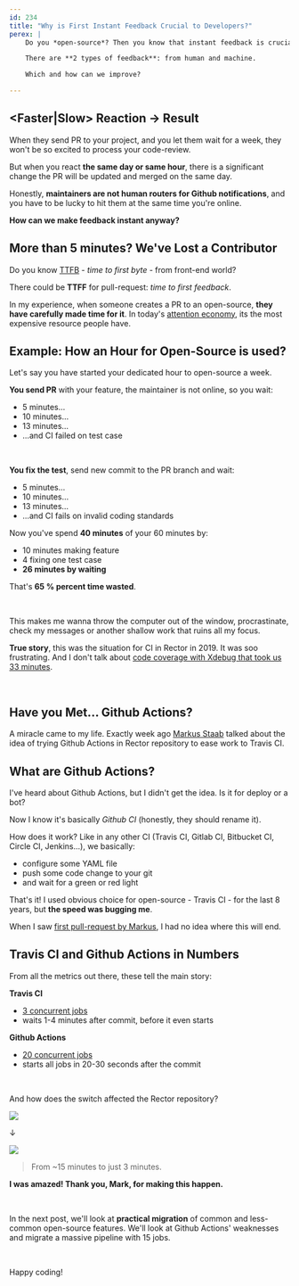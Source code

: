 ```yaml
---
id: 234
title: "Why is First Instant Feedback Crucial to Developers?"
perex: |
    Do you *open-source*? Then you know that instant feedback is crucial to your contributors. The same applies to private companies.

    There are **2 types of feedback**: from human and machine.

    Which and how can we improve?

---
```


## <Faster|Slow> Reaction → <T>Result

When they send PR to your project, and you let them wait for a week, they won't be so excited to process your code-review.

But when you react **the same day or same hour**, there is a significant change the PR will be updated and merged on the same day.

Honestly, **maintainers are not human routers for Github notifications**, and you have to be lucky to hit them at the same time you're online.

**How can we make feedback instant anyway?**

## More than 5 minutes? We've Lost a Contributor

Do you know [TTFB](https://en.wikipedia.org/wiki/Time_to_first_byte) - *time to first byte* - from front-end world?

There could be **TTFF** for pull-request: *time to first feedback*.

In my experience, when someone creates a PR to an open-source, **they have carefully made time for it**. In today's [attention economy](https://www.calnewport.com/blog/2017/11/30/on-the-complicated-economics-of-attention-capital), its the most expensive resource people have.

## Example: How an Hour for Open-Source is used?

Let's say you have started your dedicated hour to open-source a week.

**You send PR** with your feature, the maintainer is not online, so you wait:

- 5 minutes...
- 10 minutes...
- 13 minutes...
- ...and CI failed on test case

<br>

**You fix the test**, send new commit to the PR branch and wait:

- 5 minutes...
- 10 minutes...
- 13 minutes...
- ...and CI fails on invalid coding standards


Now you've spend **40 minutes** of your 60 minutes by:

- 10 minutes making feature
- 4 fixing one test case
- **26 minutes by waiting**

That's **65 % percent time wasted**.

<br>

This makes me wanna throw the computer out of the window, procrastinate, check my messages or another shallow work that ruins all my focus.

**True story**, this was the situation for CI in Rector in 2019. It was soo frustrating. And I don't talk about [code coverage with Xdebug that took us 33 minutes](/blog/2019/09/02/how-to-speedup-test-coverage-on-travis-by-95-percent/).

<br>

## Have you Met... Github Actions?

A miracle came to my life. Exactly week ago [Markus Staab](https://github.com/staabm) talked about the idea of trying Github Actions in Rector repository to ease work to Travis CI.

## What are Github Actions?

I've heard about Github Actions, but I didn't get the idea. Is it for deploy or a bot?

Now I know it's basically *Github CI* (honestly, they should rename it).

How does it work? Like in any other CI (Travis CI, Gitlab CI, Bitbucket CI, Circle CI, Jenkins...), we basically:

- configure some YAML file
- push some code change to your git
- and wait for a green or red light

That's it! I used obvious choice for open-source - Travis CI - for the last 8 years, but **the speed was bugging me**.

When I saw [first pull-request by Markus](https://github.com/rectorphp/rector/pull/2589/files), I had no idea where this will end.

## Travis CI and Github Actions in Numbers

From all the metrics out there, these tell the main story:

**Travis CI**

- [3 concurrent jobs](https://travis-ci.com/plans)
- waits 1-4 minutes after commit, before it even starts

**Github Actions**

- [20 concurrent jobs](https://help.github.com/en/actions/automating-your-workflow-with-github-actions/about-github-actions#usage-limits)
- starts all jobs in 20-30 seconds after the commit

<br>

And how does the switch affected the Rector repository?

<img src="/assets/images/posts/instant_feedback_travis_ci.jpg" class="img-thumbnail" style="max-width: 40em">

↓

<img src="/assets/images/posts/instant_feedback_github_actions.jpg" class="img-thumbnail" style="max-width: 40em">

<blockquote class="blockquote text-center">
    From ~15 minutes to just 3 minutes.
</blockquote>

**I was amazed! Thank you, Mark, for making this happen.**


<br>

In the next post, we'll look at **practical migration** of common and less-common open-source features. We'll look at Github Actions' weaknesses and migrate a massive pipeline with 15 jobs.

<br>

Happy coding!
